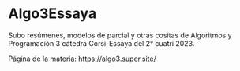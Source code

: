 # Algo3Essaya
Subo resúmenes, modelos de parcial y otras cositas de Algoritmos y Programación 3 cátedra Corsi-Essaya del 2° cuatri 2023.

Página de la materia: https://algo3.super.site/
